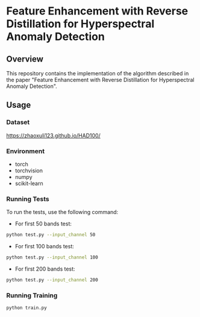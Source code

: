 # Feature Enhancement with Reverse Distillation for Hyperspectral Anomaly Detection

## Overview

This repository contains the implementation of the algorithm described in the paper "Feature Enhancement with Reverse Distillation for Hyperspectral Anomaly Detection". 

## Usage

### Dataset

https://zhaoxuli123.github.io/HAD100/

### Environment

- torch
- torchvision
- numpy
- scikit-learn

### Running Tests

To run the tests, use the following command:

- For first 50 bands test:
```bash
python test.py --input_channel 50
```
- For first 100 bands test:
```bash
python test.py --input_channel 100
```
- For first 200 bands test:
```bash
python test.py --input_channel 200
```

### Running Training

```bash
python train.py
```

